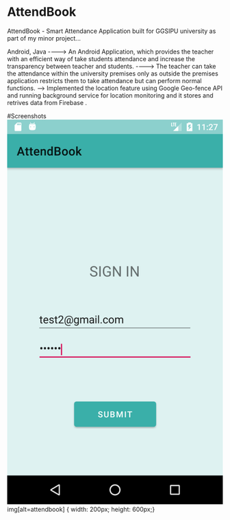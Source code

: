 # AttendBook
AttendBook - Smart Attendance Application built for GGSIPU university as part of my minor project...

Android, Java
---->  An Android Application, which provides the teacher with an
efficient way of take students attendance and increase the
transparency between teacher and students.
----> The teacher can take the attendance within the university premises
only as outside the premises application restricts them to take
attendance but can perform normal functions.
--> Implemented the location feature using Google Geo-fence API and
running background service for location monitoring and it stores
and retrives data from Firebase .

#Screenshots
![attendbook](https://github.com/bharatkathuria/AttendBook/blob/master/Screenshots/Screenshot_1583344661.png?raw=true)
img[alt=attendbook] { width: 200px; height: 600px;}
